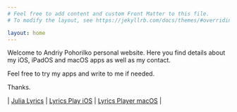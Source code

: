 ```yaml
---
# Feel free to add content and custom Front Matter to this file.
# To modify the layout, see https://jekyllrb.com/docs/themes/#overriding-theme-defaults

layout: home
---
```


Welcome to Andriy Pohorilko personal website. Here you find details about my iOS, iPadOS and macOS apps as well as my contact.

Feel free to try my apps and write to me if needed.

Thanks.

| <a href="julia_lyrics/" class="button">Julia Lyrics</a> | <a href="lyrics_play_ios/" class="button">Lyrics Play iOS</a> | <a href="lyrics_player_macOS/" class="button">Lyrics Player macOS</a> |
